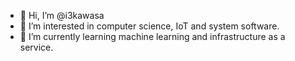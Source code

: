 - 👋 Hi, I’m @i3kawasa
- 👀 I’m interested in computer science, IoT and system software.
- 🌱 I’m currently learning machine learning and infrastructure as a service.

<!---
i3kawasa/i3kawasa is a ✨ special ✨ repository because its `README.md` (this file) appears on your GitHub profile.
You can click the Preview link to take a look at your changes.
--->
